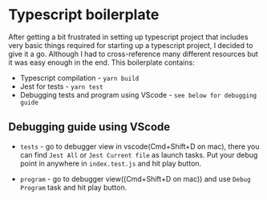 # Typescript boilerplate

After getting a bit frustrated in setting up typescript project that includes very basic things required for starting up a typescript project, I decided to give it a go. Although I had to cross-reference many different resources but it was easy enough in the end. This boilerplate contains:

- Typescript compilation - `yarn build`
- Jest for tests - `yarn test`
- Debugging tests and program using VScode - `see below for debugging guide`

## Debugging guide using VScode

- `tests` - go to debugger view in vscode(Cmd+Shift+D on mac), there you can find `Jest All` or `Jest Current file` as launch tasks. Put your debug point in anywhere in `index.test.js` and hit play button.

- `program` - go to debugger view((Cmd+Shift+D on mac)) and use `Debug Program` task and hit play button.
